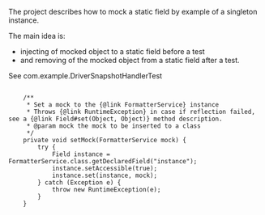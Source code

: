 The project describes how to mock a static field by example of a singleton instance.

The main idea is:
* injecting of mocked object to a static field before a test
* and removing of the mocked object from a static field after a test.

See com.example.DriverSnapshotHandlerTest

```
    
    /**
     * Set a mock to the {@link FormatterService} instance
     * Throws {@link RuntimeException} in case if reflection failed, see a {@link Field#set(Object, Object)} method description.
     * @param mock the mock to be inserted to a class
     */
    private void setMock(FormatterService mock) {
        try {
            Field instance = FormatterService.class.getDeclaredField("instance");
            instance.setAccessible(true);
            instance.set(instance, mock);
        } catch (Exception e) {
            throw new RuntimeException(e);
        }
    }
    
```